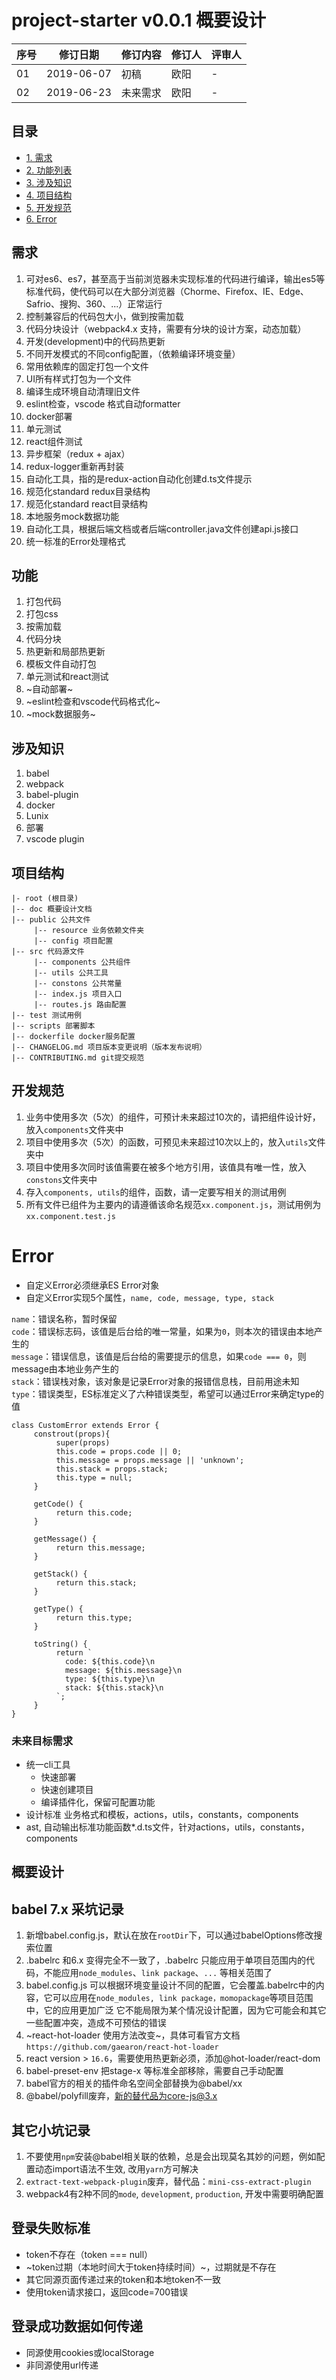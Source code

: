 # project-starter v0.0.1 概要设计

序号 | 修订日期    | 修订内容 | 修订人 | 评审人
---- | ---------- | -------- | ----- | -----
01   | 2019-06-07 | 初稿     | 欧阳 | -
02   | 2019-06-23 | 未来需求     | 欧阳 | -

## 目录

* [1. 需求](#需求)
* [2. 功能列表](#功能)
* [3. 涉及知识](#涉及知识)
* [4. 项目结构](#项目结构)
* [5. 开发规范](#开发规范)
* [6. Error](#Error)

## 需求
1. 可对es6、es7，甚至高于当前浏览器未实现标准的代码进行编译，输出es5等标准代码，使代码可以在大部分浏览器（Chorme、Firefox、IE、Edge、Safrio、搜狗、360、...）正常运行
2. 控制兼容后的代码包大小，做到按需加载
3. 代码分块设计（webpack4.x 支持，需要有分块的设计方案，动态加载）
4. 开发(development)中的代码热更新
5. 不同开发模式的不同config配置，（依赖编译环境变量）
6. 常用依赖库的固定打包一个文件
7. UI所有样式打包为一个文件
8. 编译生成环境自动清理旧文件
9. eslint检查，vscode 格式自动formatter
10. docker部署
11. 单元测试
12. react组件测试
13. 异步框架（redux + ajax）
14. redux-logger重新再封装
15. 自动化工具，指的是redux-action自动化创建d.ts文件提示
16. 规范化standard redux目录结构
17. 规范化standard react目录结构
18. 本地服务mock数据功能
19. 自动化工具，根据后端文档或者后端controller.java文件创建api.js接口
20. 统一标准的Error处理格式

## 功能
1. 打包代码
2. 打包css
3. 按需加载
4. 代码分块
5. 热更新和局部热更新
6. 模板文件自动打包
7. 单元测试和react测试
8. ~自动部署~
9. ~eslint检查和vscode代码格式化~
10. ~mock数据服务~

## 涉及知识
1. babel 
2. webpack
3. babel-plugin
4. docker
5. Lunix
6. 部署
7. vscode plugin


## 项目结构
```
|- root (根目录)
|-- doc 概要设计文档
|-- public 公共文件
     |-- resource 业务依赖文件夹
     |-- config 项目配置
|-- src 代码源文件
     |-- components 公共组件
     |-- utils 公共工具
     |-- constons 公共常量
     |-- index.js 项目入口
     |-- routes.js 路由配置
|-- test 测试用例
|-- scripts 部署脚本
|-- dockerfile docker服务配置
|-- CHANGELOG.md 项目版本变更说明（版本发布说明）
|-- CONTRIBUTING.md git提交规范
```


## 开发规范

1. 业务中使用多次（5次）的组件，可预计未来超过10次的，请把组件设计好，放入`components`文件夹中
2. 项目中使用多次（5次）的函数，可预见未来超过10次以上的，放入`utils`文件夹中
3. 项目中使用多次同时该值需要在被多个地方引用，该值具有唯一性，放入`constons`文件夹中
4. 存入`components, utils`的组件，函数，请一定要写相关的测试用例
5. 所有文件已组件为主要内的请遵循该命名规范`xx.component.js`，测试用例为`xx.component.test.js`


# Error

* 自定义Error必须继承ES Error对象
* 自定义Error实现5个属性，`name, code, message, type, stack`

`name`：错误名称，暂时保留 <br>
`code`：错误标志码，该值是后台给的唯一常量，如果为`0`，则本次的错误由本地产生的 <br>
`message`：错误信息，该值是后台给的需要提示的信息，如果`code === 0`，则message由本地业务产生的 <br>
`stack`：错误栈对象，该对象是记录Error对象的报错信息栈，目前用途未知 <br>
`type`：错误类型，ES标准定义了六种错误类型，希望可以通过Error来确定type的值 <br>


```
class CustomError extends Error {
     constrout(props){
          super(props)
          this.code = props.code || 0;
          this.message = props.message || 'unknown';
          this.stack = props.stack;
          this.type = null;
     }

     getCode() {
          return this.code;
     }

     getMessage() {
          return this.message;
     }

     getStack() {
          return this.stack;
     }

     getType() {
          return this.type;
     }

     toString() {
          return `
            code: ${this.code}\n
            message: ${this.message}\n
            type: ${this.type}\n
            stack: ${this.stack}\n
          `;
     }
}
```

### 未来目标需求
* 统一cli工具
     * 快速部署
     * 快速创建项目 
     * 编译插件化，保留可配置功能 
* 设计标准 业务格式和模板，actions，utils，constants，components
* ast, 自动输出标准功能函数*.d.ts文件，针对actions，utils，constants，components


## 概要设计


## babel 7.x 采坑记录

1. 新增babel.config.js，默认在放在`rootDir`下，可以通过babelOptions修改搜索位置
2. .babelrc 和6.x 变得完全不一致了，.babelrc 只能应用于单项目范围内的代码，不能应用`node_modules`、`link package`、`...` 等相关范围了
3. babel.config.js 可以根据环境变量设计不同的配置，它会覆盖.babelrc中的内容，它可以应用在`node_modules, link package，momopackage`等项目范围中，它的应用更加广泛
它不能局限为某个情况设计配置，因为它可能会和其它一些配置冲突，造成不可预估的错误
4. ~react-hot-loader 使用方法改变~，具体可看官方文档`https://github.com/gaearon/react-hot-loader`
5. react version > `16.6`，需要使用热更新必须，添加@hot-loader/react-dom
6. babel-preset-env 把stage-x 等标准全部移除，需要自己手动配置
7. babel官方的相关的插件命名空间全部替换为@babel/xx
8. @babel/polyfill废弃，新的替代品为core-js@3.x

## 其它小坑记录
1. 不要使用`npm`安装@babel相关联的依赖，总是会出现莫名其妙的问题，例如配置动态import语法不生效, 改用`yarn`方可解决
2. `extract-text-webpack-plugin`废弃，替代品：`mini-css-extract-plugin`
3. webpack4有2种不同的`mode`, `development`, `production`, 开发中需要明确配置

## 登录失败标准
* token不存在（token === null）
* ~token过期（本地时间大于token持续时间）~，过期就是不存在
* 其它同源页面传递过来的token和本地token不一致
* 使用token请求接口，返回code=700错误

## 登录成功数据如何传递
* 同源使用cookies或localStorage
* 非同源使用url传递